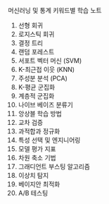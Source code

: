 머신러닝 및 통계 키워드별 학습 노트


1. 선형 회귀
2. 로지스틱 회귀
3. 결정 트리
4. 랜덤 포레스트
5. 서포트 벡터 머신 (SVM)
6. K-최근접 이웃 (KNN)
7. 주성분 분석 (PCA)
8. K-평균 군집화
9. 계층적 군집화
10. 나이브 베이즈 분류기
11. 앙상블 학습 방법
12. 교차 검증
13. 과적합과 정규화
14. 특성 선택 및 엔지니어링
15. 모델 평가 지표
16. 차원 축소 기법
17. 그래디언트 부스팅 알고리즘
18. 이상치 탐지
19. 베이지안 최적화
20. A/B 테스팅

